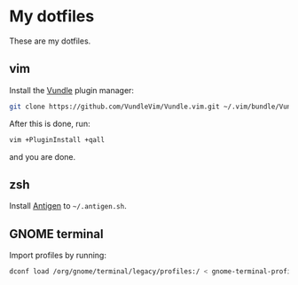# My dotfiles

These are my dotfiles.

## vim

Install the [Vundle] plugin manager:

```bash
git clone https://github.com/VundleVim/Vundle.vim.git ~/.vim/bundle/Vundle.vim
```

After this is done, run:

```bash
vim +PluginInstall +qall
```

and you are done.

[Vundle]:http://github.com/VundleVim/Vundle.vim

## zsh

Install [Antigen](https://github.com/zsh-users/antigen) to `~/.antigen.sh`.

## GNOME terminal

Import profiles by running:

```bash
dconf load /org/gnome/terminal/legacy/profiles:/ < gnome-terminal-profiles.dconf
```
